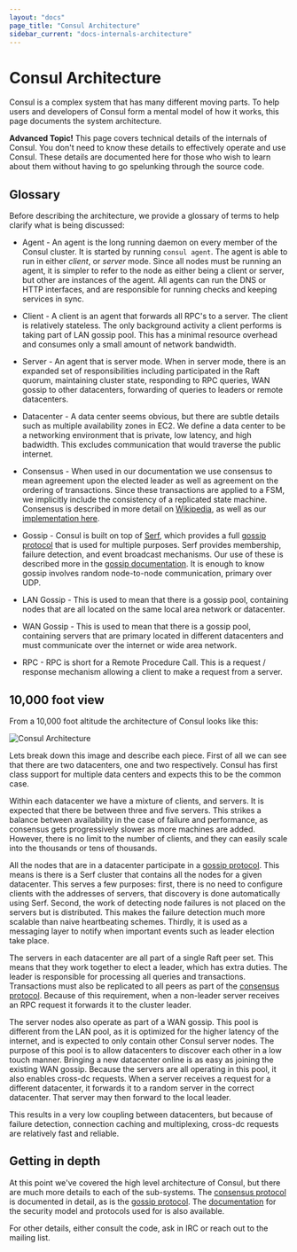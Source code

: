 ```yaml
---
layout: "docs"
page_title: "Consul Architecture"
sidebar_current: "docs-internals-architecture"
---
```


# Consul Architecture

Consul is a complex system that has many different moving parts. To help
users and developers of Consul form a mental model of how it works, this
page documents the system architecture.

<div class="alert alert-block alert-warning">
<strong>Advanced Topic!</strong> This page covers technical details of
the internals of Consul. You don't need to know these details to effectively
operate and use Consul. These details are documented here for those who wish
to learn about them without having to go spelunking through the source code.
</div>

## Glossary

Before describing the architecture, we provide a glossary of terms to help
clarify what is being discussed:

* Agent - An agent is the long running daemon on every member of the Consul cluster.
It is started by running `consul agent`. The agent is able to run in either *client*,
or *server* mode. Since all nodes must be running an agent, it is simpler to refer to
the node as either being a client or server, but other are instances of the agent. All
agents can run the DNS or HTTP interfaces, and are responsible for running checks and
keeping services in sync.

* Client - A client is an agent that forwards all RPC's to a server. The client is relatively
stateless. The only background activity a client performs is taking part of LAN gossip pool.
This has a minimal resource overhead and consumes only a small amount of network bandwidth.

* Server - An agent that is server mode. When in server mode, there is an expanded set
of responsibilities including participated in the Raft quorum, maintaining cluster state,
responding to RPC queries, WAN gossip to other datacenters, forwarding of queries to leaders
or remote datacenters.

* Datacenter - A data center seems obvious, but there are subtle details such as multiple
availability zones in EC2. We define a data center to be a networking environment that is
private, low latency, and high badwidth. This excludes communication that would traverse
the public internet.

* Consensus - When used in our documentation we use consensus to mean agreement upon
the elected leader as well as agreement on the ordering of transactions. Since these
transactions are applied to a FSM, we implicitly include the consistency of a replicated
state machine. Consensus is described in more detail on [Wikipedia](http://en.wikipedia.org/wiki/Consensus_(computer_science)),
as well as our [implementation here](/docs/internals/consensus.html).

* Gossip - Consul is built on top of [Serf](http://www.serfdom.io/), which provides a full
[gossip protocol](http://en.wikipedia.org/wiki/Gossip_protocol) that is used for multiple purposes.
Serf provides membership, failure detection, and event broadcast mechanisms. Our use of these
is described more in the [gossip documentation](/docs/internals/gossip.html). It is enough to know
gossip involves random node-to-node communication, primary over UDP.

* LAN Gossip - This is used to mean that there is a gossip pool, containing nodes that
are all located on the same local area network or datacenter.

* WAN Gossip - This is used to mean that there is a gossip pool, containing servers that
are primary located in different datacenters and must communicate over the internet or
wide area network.

* RPC - RPC is short for a Remote Procedure Call. This is a request / response mechanism
allowing a client to make a request from a server.

## 10,000 foot view

From a 10,000 foot altitude the architecture of Consul looks like this:

![Consul Architecture](/images/consul-arch.png)

Lets break down this image and describe each piece. First of all we can see
that there are two datacenters, one and two respectively. Consul has first
class support for multiple data centers and expects this to be the common case.

Within each datacenter we have a mixture of clients, and servers. It is expected
that there be between three and five servers. This strikes a balance between
availability in the case of failure and performance, as consensus gets progressively
slower as more machines are added. However, there is no limit to the number of clients,
and they can easily scale into the thousands or tens of thousands.

All the nodes that are in a datacenter participate in a [gossip protocol](/docs/internals/gossip.html).
This means is there is a Serf cluster that contains all the nodes for a given datacenter. This serves
a few purposes: first, there is no need to configure clients with the addresses of servers,
that discovery is done automatically using Serf. Second, the work of detecting node failures
is not placed on the servers but is distributed. This makes the failure detection much more
scalable than naive heartbeating schemes. Thirdly, it is used as a messaging layer to notify
when important events such as leader election take place.

The servers in each datacenter are all part of a single Raft peer set. This means that
they work together to elect a leader, which has extra duties. The leader is responsible for
processing all queries and transactions. Transactions must also be replicated to all peers
as part of the [consensus protocol](/docs/internals/consensus.html). Because of this requirement,
when a non-leader server receives an RPC request it forwards it to the cluster leader.

The server nodes also operate as part of a WAN gossip. This pool is different from the LAN pool,
as it is optimized for the higher latency of the internet, and is expected to only contain
other Consul server nodes. The purpose of this pool is to allow datacenters to discover each
other in a low touch manner. Bringing a new datacenter online is as easy as joining the existing
WAN gossip. Because the servers are all operating in this pool, it also enables cross-dc requests.
When a server receives a request for a different datacenter, it forwards it to a random server
in the correct datacenter. That server may then forward to the local leader.

This results in a very low coupling between datacenters, but because of failure detection,
connection caching and multiplexing, cross-dc requests are relatively fast and reliable.

## Getting in depth

At this point we've covered the high level architecture of Consul, but there are much
more details to each of the sub-systems. The [consensus protocol](/docs/internals/consensus.html) is
documented in detail, as is the [gossip protocol](/docs/internals/gossip.html). The [documentation](/docs/internals/security.html)
for the security model and protocols used for is also available.

For other details, either consult the code, ask in IRC or reach out to the mailing list.

